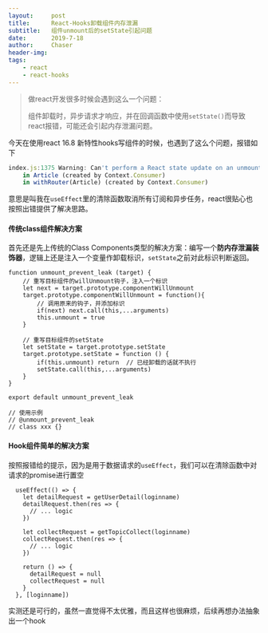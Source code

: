 ```yaml
---
layout:     post
title:      React-Hooks卸载组件内存泄漏
subtitle:   组件unmount后的setState引起问题
date:       2019-7-18
author:     Chaser
header-img: 
tags:
    - react
    - react-hooks
---
```


> 做react开发很多时候会遇到这么一个问题：
>
> 组件卸载时，异步请求才响应，并在回调函数中使用`setState()`而导致react报错，可能还会引起内存泄漏问题。

今天在使用react 16.8 新特性hooks写组件的时候，也遇到了这么个问题，报错如下

```javascript
index.js:1375 Warning: Can't perform a React state update on an unmounted component. This is a no-op, but it indicates a memory leak in your application. To fix, cancel all subscriptions and asynchronous tasks in a useEffect cleanup function.
    in Article (created by Context.Consumer)
    in withRouter(Article) (created by Context.Consumer)
```

意思是叫我在`useEffect`里的清除函数取消所有订阅和异步任务，react很贴心也按照出错提供了解决思路。

#### 传统class组件解决方案

首先还是先上传统的Class Components类型的解决方案：编写一个**防内存泄漏装饰器**，逻辑上还是注入一个变量作卸载标识，`setState`之前对此标识判断返回。

```react
function unmount_prevent_leak (target) {
	// 重写目标组件的willUnmount钩子，注入一个标识
    let next = target.prototype.componentWillUnmount
    target.prototype.componentWillUnmount = function(){
        // 调用原来的钩子，并添加标识
        if(next) next.call(this,...arguments)
        this.unmount = true
    }
 
    // 重写目标组件的setState
    let setState = target.prototype.setState
    target.prototype.setState = function () { 
        if(this.unmount) return  // 已经卸载的话就不执行
        setState.call(this,...arguments)   
    }
}
 
export default unmount_prevent_leak

// 使用示例
// @unmount_prevent_leak
// class xxx {}
```

#### Hook组件简单的解决方案

按照报错给的提示，因为是用于数据请求的`useEffect`，我们可以在清除函数中对请求的promise进行置空

```react
  useEffect(() => {
    let detailRequest = getUserDetail(loginname)
    detailRequest.then(res => {
      // ... logic
    })

    let collectRequest = getTopicCollect(loginname)
    collectRequest.then(res => {
      // ... logic
    })

    return () => {
      detailRequest = null
      collectRequest = null
    }
  }, [loginname])
```

实测还是可行的，虽然一直觉得不太优雅，而且这样也很麻烦，后续再想办法抽象出一个hook